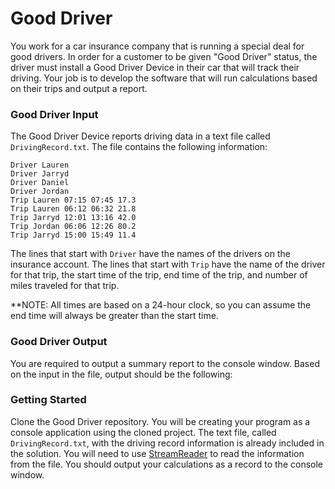 # Good Driver
You work for a car insurance company that is running a special deal for good drivers. In order for a customer to be given "Good Driver" status, the driver must install a Good Driver Device in their car that will track their driving. Your job is to develop the software that will run calculations based on their trips and output a report.

### Good Driver Input
The Good Driver Device reports driving data in a text file called `DrivingRecord.txt`. The file contains the following information:
```
Driver Lauren
Driver Jarryd
Driver Daniel
Driver Jordan
Trip Lauren 07:15 07:45 17.3
Trip Lauren 06:12 06:32 21.8
Trip Jarryd 12:01 13:16 42.0
Trip Jordan 06:06 12:26 80.2
Trip Jarryd 15:00 15:49 11.4
```
The lines that start with `Driver` have the names of the drivers on the insurance account.
The lines that start with `Trip` have the name of the driver for that trip, the start time of the trip, end time of the trip, and number of miles traveled for that trip.

**NOTE: All times are based on a 24-hour clock, so you can assume the end time will always be greater than the start time.

### Good Driver Output
You are required to output a summary report to the console window. Based on the input in the file, output should be the following:

### Getting Started
Clone the Good Driver repository. You will be creating your program as a console application using the cloned project. The text file, called `DrivingRecord.txt`, with the driving record information is already included in the solution. You will need to use [StreamReader](https://www.dotnetperls.com/streamreader) to read the information from the file. You should output your calculations as a record to the console window.
